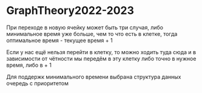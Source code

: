 # GraphTheory2022-2023

При переходе в новую ячейку может быть три случая, либо минимальное время уже больше, чем то что есть в клетке, тогда оптимальное время - текущее время + 1

Если у нас ещё нельзя перейти в клетку, то можно ходить туда сюда и в зависимости от чётности мы передём в эту клетку либо точно в нужное время, либо в + 1

Для поддержк минимального времени выбрана структура данных очередь с приоритетом